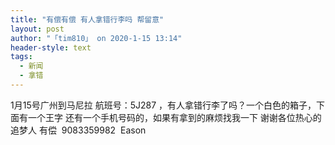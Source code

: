 ```yaml
---
title: "有偿有偿 有人拿错行李吗 帮留意"
layout: post
author: "「tim810」 on 2020-1-15 13:14"
header-style: text
tags:
  - 新闻
  - 拿错
---
```


<head></head>
<body>
  1月15号广州到马尼拉 航班号：5J287 ，有人拿错行李了吗？一个白色的箱子，下面有一个王字 还有一个手机号码的，如果有拿到的麻烦找我一下 谢谢各位热心的追梦人 有偿&nbsp;&nbsp;9083359982&nbsp;&nbsp;Eason
 <br>
</body>


